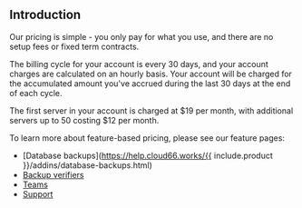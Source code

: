 <!-- usedin: [ _general/account/pricing-v1.md] -->

## Introduction

Our pricing is simple - you only pay for what you use, and there are no setup fees or fixed term contracts.

The billing cycle for your account is every 30 days, and your account charges are calculated on an hourly basis.
Your account will be charged for the accumulated amount you've accrued during the last 30 days at the end of each cycle.

The first server in your account is charged at $19 per month, with additional servers up to 50 costing $12 per month.

To learn more about feature-based pricing, please see our feature pages:

*   [Database backups](https://help.cloud66.works/{{ include.product }}/addins/database-backups.html)
*   [Backup verifiers](https://help.cloud66.works/rails/databases/backup-verifiers.html)
*   [Teams](https://help.cloud66.works/general/ccount-management/team-accounts#pricing)
*   [Support](https://help.cloud66.works/general/account/support.html)

